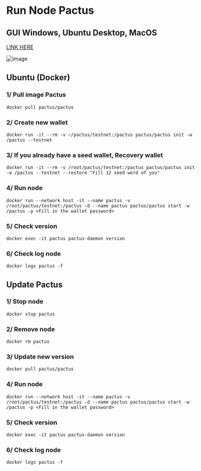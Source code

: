 # Run Node Pactus

## GUI Windows, Ubuntu Desktop, MacOS
    
[LINK HERE](https://pactus.org/download/)

![image](https://github.com/vnbnode/VNBnode-Guides/assets/76662222/a141b8b1-cffb-491a-b9c5-0a979c2a9571)

## Ubuntu (Docker)

### 1/ Pull image Pactus
```
docker pull pactus/pactus
```
### 2/ Create new wallet
```
docker run -it --rm -v ~/pactus/testnet:/pactus pactus/pactus init -w /pactus --testnet
```
### 3/ If you already have a seed wallet, Recovery wallet
```
docker run -it --rm -v /root/pactus/testnet:/pactus pactus/pactus init -w /pactus --testnet --restore "Fill 12 seed word of you"
```
### 4/ Run node
```
docker run --network host -it --name pactus -v /root/pactus/testnet:/pactus -d --name pactus pactus/pactus start -w /pactus -p <Fill in the wallet password>
```
### 5/ Check version
```
docker exec -it pactus pactus-daemon version
```
### 6/ Check log node
```
docker logs pactus -f
```

## Update Pactus

### 1/ Stop node
```
docker stop pactus
```
### 2/ Remove node
```
docker rm pactus
```
### 3/ Update new version
```
docker pull pactus/pactus
```
### 4/ Run node
```
docker run --network host -it --name pactus -v /root/pactus/testnet:/pactus -d --name pactus pactus/pactus start -w /pactus -p <Fill in the wallet password>
```
### 5/ Check version
```
docker exec -it pactus pactus-daemon version
```
### 6/ Check log node
```
docker logs pactus -f
```
